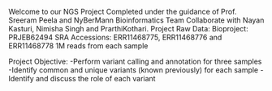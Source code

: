 Welcome to our NGS Project
Completed under the guidance of Prof. Sreeram Peela and NyBerMann Bioinformatics Team 
Collaborate with Nayan Kasturi, Nimisha Singh and PrarthiKothari.
Project Raw Data:
Bioproject: PRJEB62494
SRA Accessions: ERR11468775, ERR11468776 and ERR11468778
1M reads from each sample

Project Objective:
-Perform variant calling and annotation for three samples
-Identify common and unique variants (known previously) for each sample
-Identify and discuss the role of each variant
